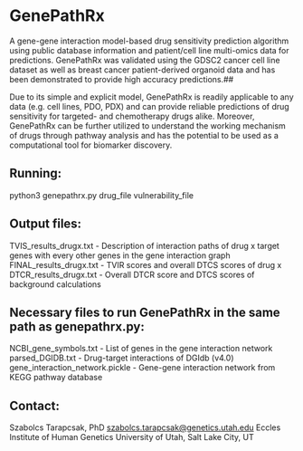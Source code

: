 # GenePathRx

A gene-gene interaction model-based drug sensitivity prediction algorithm using public database information and patient/cell line multi-omics data for predictions. GenePathRx was validated using the GDSC2 cancer cell line dataset as well as breast cancer patient-derived organoid data and has been demonstrated to provide high accuracy predictions.##

Due to its simple and explicit model, GenePathRx is readily applicable to any data (e.g. cell lines, PDO, PDX) and can provide reliable predictions of drug sensitivity for targeted- and chemotherapy drugs alike. Moreover, GenePathRx can be further utilized to understand the working mechanism of drugs through pathway analysis and has the potential to be used as a computational tool for biomarker discovery. 

## Running:
python3 genepathrx.py drug_file vulnerability_file

## Output files:
TVIS_results_drugx.txt - Description of interaction paths of drug x target genes with every other genes in the gene interaction graph
FINAL_results_drugx.txt - TVIR scores and overall DTCS scores of drug x
DTCR_results_drugx.txt - Overall DTCR score and DTCS scores of background calculations

## Necessary files to run GenePathRx in the same path as genepathrx.py:
NCBI_gene_symbols.txt - List of genes in the gene interaction network
parsed_DGIDB.txt - Drug-target interactions of DGIdb (v4.0)
gene_interaction_network.pickle - Gene-gene interaction network from KEGG pathway database

## Contact:
Szabolcs Tarapcsak, PhD
szabolcs.tarapcsak@genetics.utah.edu
Eccles Institute of Human Genetics
University of Utah, Salt Lake City, UT
